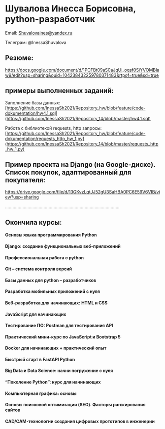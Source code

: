 # Шувалова Инесса Борисовна, python-разработчик


Email:               Shuvalovaines@yandex.ru


Телеграм:            @InessaShuvalova  


## Резюме: 
https://docs.google.com/document/d/1PCFBt09aS0aJqUi_oqsf0SiYVOMBIaw9/edit?usp=sharing&ouid=104238432259780371483&rtpof=true&sd=true


## примеры выполненных заданий: 

Заполнение базы данных: [https://github.com/InessaSh2021/Repository_hw/blob/feature/code-dokumentation/hw4.1.sql](https://github.com/InessaSh2021/Repository_14/blob/master/hw4.1.sql)

Работа с библиотекой requests, http запросы: [https://github.com/InessaSh2021/Repository_hw/blob/feature/code-dokumentation/requests_http_hw_1.py](https://github.com/InessaSh2021/Repository_14/blob/master/requests_http_hw_1.py)


## Пример проекта на Django (на Google-диске). Список покупок, адаптированный для покупателя:
https://drive.google.com/file/d/13GKvzLqtJJ52gU3SaHBA0PC6E59V6VIB/view?usp=sharing  

............................................................................................

## Окончила курсы:

#### Основы языка программирования Python
#### Django: создание функциональных веб-приложений
#### Профессиональная работа с python
#### Git – система контроля версий
#### Базы данных для python – разработчиков
#### Разработка мобильных приложений с нуля
#### Веб-разработка для начинающих: HTML и CSS
#### JavaScript для начинающих 
#### Тестирование ПО: Postman для тестирования API
#### Практический мини-курс по JavaScript и Bootstrap 5
#### Docker для начинающих + практический опыт
#### Быстрый старт в FastAPI Python
#### Big Data и Data Science: начни погружение с нуля
####  “Поколение Python”: курс для начинающих
#### Компьютерная графика: основы
#### Основы поисковой оптимизации (SEO). Факторы ранжирования сайтов
#### CAD/CAM-технологии создания цифровых прототипов в инженерии

